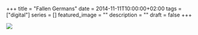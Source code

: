 +++
title =  "Fallen Germans"
date = 2014-11-11T10:00:00+02:00
tags = ["digital"]
series = []
featured_image = ""
description = ""
draft = false
+++

![](/img/2016andBefore/Westhoek.jpg)